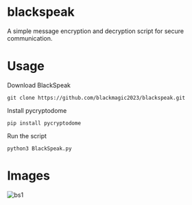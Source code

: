 # blackspeak
A simple message encryption and decryption script for secure communication.

# Usage
Download BlackSpeak

```
git clone https://github.com/blackmagic2023/blackspeak.git
```

Install pycryptodome

```
pip install pycryptodome
```

Run the script

```
python3 BlackSpeak.py
```

# Images
![bs1](https://github.com/blackmagic2023/blackspeak/assets/149164084/f400b71f-1ad0-40c6-b5e0-1df2bbe97e19)

